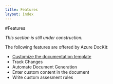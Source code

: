 ```yaml
---
title: Features
layout: index
---
```

#Features

*This section is still under construction.*

The following features are offered by Azure DocKit:

* [Customize the documentation template](/Features/CustomizeTemplate)
* Track Changes
* Automate Document Generation
* Enter custom content in the document
* Write custom assesment rules
